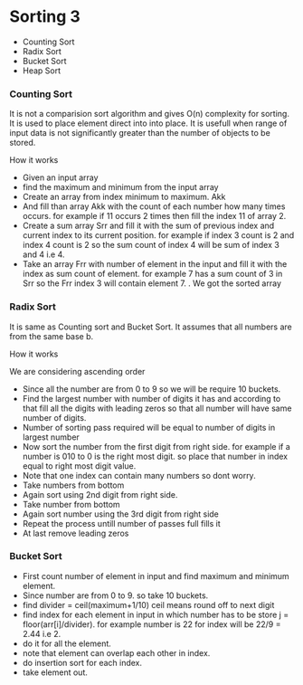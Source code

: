 # Sorting 3

* Counting Sort
* Radix Sort
* Bucket Sort
* Heap Sort


### Counting Sort

It is not a comparision sort algorithm and gives O(n) complexity for sorting. It is used to place element direct into into place. It is usefull when range of input data is not significantly greater than the number of objects to be stored.

How it works

* Given an input array
* find the maximum and minimum from the input array
* Create an array from index minimum to maximum. Akk
* And fill than array Akk with the count of each number how many times occurs. for example if 11 occurs 2 times then fill the index 11 of array 2.
* Create a sum array Srr and fill it with the sum of previous index and current index to its current position. for example if index 3 count is 2 and index 4 count is 2 so the sum count of index 4 will be sum of index 3 and 4 i.e 4.
* Take an array Frr with number of element in the input and fill it with the index as sum count of element. for example 7 has a sum count of 3 in Srr so the Frr index 3 will contain element 7.
. We got the sorted array


### Radix Sort

It is same as Counting sort and Bucket Sort. It assumes that all numbers are from the same base b.

How it works

We are considering ascending order

* Since all the number are from 0 to 9 so we will be require 10 buckets.
* Find the largest number with number of digits it has and according to that fill all the digits with leading zeros so that all number will have same number of digits.
* Number of sorting pass required will be equal to number of digits in largest number
* Now sort the number from the first digit from right side. for example if a number is 010 to 0 is the right most digit. so place that number in index equal to right most digit value.
* Note that one index can contain many numbers so dont worry.
* Take numbers from bottom
* Again sort using 2nd digit from right side.
* Take number from bottom
* Again sort number using the 3rd digit from right side
* Repeat the process untill number of passes full fills it
* At last remove leading zeros




### Bucket Sort

* First count number of element in input and find maximum and minimum element.
* Since number are from 0 to 9. so take 10 buckets.
* find divider = ceil(maximum+1/10)  ceil means round off to next digit
* find index for each element in input in which number has to be store j = floor(arr[i]/divider). for example number is 22 for index will be 22/9 = 2.44 i.e 2.
* do it for all the element.
* note that element can overlap each other in index.
* do insertion sort for each index.
* take element out.
